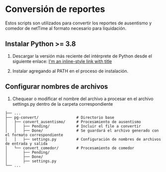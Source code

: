 # Conversión de reportes
Estos scripts son utilizados para convertir los reportes de ausentismo y comedor de netTime al formato necesario para liquidación.

## Instalar Python >= 3.8 ##
1. Descargar la versión más reciente del intérprete de Python desde el siguiente enlace:
[I'm an inline-style link with title](https://www.python.org/ftp/python/3.8.2/python-3.8.2.exe "Python Downloads")

2. Instalar agregando al PATH en el proceso de instalación.


## Configurar nombres de archivos ##
1. Chequear o modificar el nombre del archivo a procesar en el archivo settings.py dentro de la carpeta correspondiente

```
├── ...
├── pg-convert/					# Directorio base
│   ├── convert_ausentismo/     # Procesamiento de ausentismo
│	│	├── Pending/			# Incluir el file a convertir
│	│	├── Done/				# Se guardará el archivo generado con el formato correspondiente
│	│	├── settings.py 		# Configuración de nombres de archivos de entrada y salida
│   └── convert_comedor/        # Procesamiento de comedor
│		├── Pending/
│		├── Done/
│		├── settings.py
└── ...
```